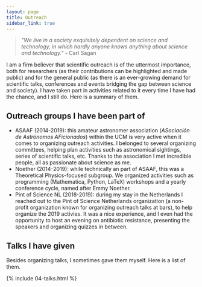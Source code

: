 ```yaml
---
layout: page
title: Outreach
sidebar_link: true
---
```


> _"We live in a society exquisitely dependent on science and technology, in which hardly anyone knows anything about science and technology."_ - Carl Sagan

I am a firm believer that scientific outreach is of the uttermost importance, both for researchers (as their contributions can be highlighted and made public) and for the general public (as there is an ever-growing demand for scientific talks, conferences and events bridging the gap between science and society). I have taken part in activities related to it every time I have had the chance, and I still do. Here is a summary of them.

## Outreach groups I have been part of

- ASAAF (2014-2019): this amateur astronomer association (_ASociación de Astrónomos AFicionados_) within the UCM is very active when it comes to organizing outreach activities. I belonged to several organizing committees, helping plan activities such as astronomical sightings, series of scientific talks, etc. Thanks to the association I met incredible people, all as passionate about science as me.
- Noether (2014-2019): while technically an part of ASAAF, this was a Theoretical Physics-focused subgroup. We organized activities such as programming (Mathematica, Python, LaTeX) workshops and a yearly conference cycle, named after Emmy Noether.
- Pint of Science NL (2018-2019): during my stay in the Netherlands I reached out to the Pint of Science Netherlands organization (a non-profit organization known for organizing outreach talks at bars), to help organize the 2019 activies. It was a nice experience, and I even had the opportunity to host an evening on antibiotic resistance, presenting the speakers and organizing quizzes in between.

## Talks I have given

Besides organizing talks, I sometimes gave them myself. Here is a list of them.

{% include 04-talks.html %}
